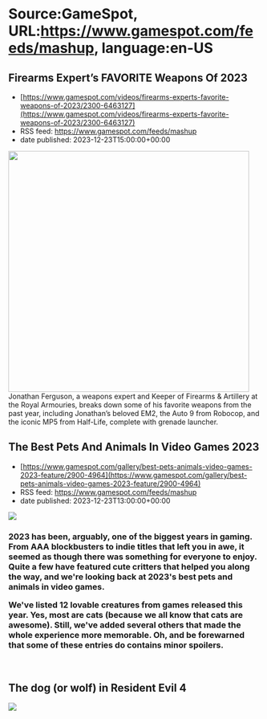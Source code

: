 # Source:GameSpot, URL:https://www.gamespot.com/feeds/mashup, language:en-US

## Firearms Expert’s FAVORITE Weapons Of 2023
 - [https://www.gamespot.com/videos/firearms-experts-favorite-weapons-of-2023/2300-6463127](https://www.gamespot.com/videos/firearms-experts-favorite-weapons-of-2023/2300-6463127)
 - RSS feed: https://www.gamespot.com/feeds/mashup
 - date published: 2023-12-23T15:00:00+00:00

<img height="480" src="https://www.gamespot.com/a/uploads/square_medium/1574/15746725/4237738-favourite_weapons_2023_site.jpg" width="480" /> Jonathan Ferguson, a weapons expert and Keeper of Firearms &amp; Artillery at the Royal Armouries, breaks down some of his favorite weapons from the past year, including Jonathan’s beloved EM2, the Auto 9 from Robocop, and the iconic MP5 from Half-Life, complete with grenade launcher.

## The Best Pets And Animals In Video Games 2023
 - [https://www.gamespot.com/gallery/best-pets-animals-video-games-2023-feature/2900-4964](https://www.gamespot.com/gallery/best-pets-animals-video-games-2023-feature/2900-4964)
 - RSS feed: https://www.gamespot.com/feeds/mashup
 - date published: 2023-12-23T13:00:00+00:00

<p><img src="https://www.gamespot.com/a/uploads/scale_large/1816/18167535/4229056-best-pets-animal-games-2023-feature-.jpg" /><br /><h3><p dir="ltr">2023 has been, arguably, one of the biggest years in gaming. From AAA blockbusters to indie titles that left you in awe, it seemed as though there was something for everyone to enjoy. Quite a few have featured cute critters that helped you along the way, and we're looking back at 2023's best pets and animals in video games.</p><p>We've listed 12 lovable creatures from games released this year. Yes, most are cats (because we all know that cats are awesome). Still, we've added several others that made the whole experience more memorable. Oh, and be forewarned that some of these entries do contains <strong>minor spoilers</strong>.</p></h3></p><br />     <p><h2>The dog (or wolf) in Resident Evil 4</h2><img src="https://www.gamespot.com/a/uploads/scale_large/1816/18167535/4229044-best-pets-animal-games-2023-feature-1.jpg" /><br /><h3><p dir="

